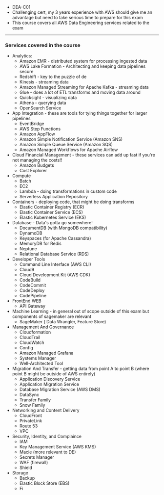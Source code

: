 - DEA-C01
- Challenging cert, my 3 years experience with AWS should give me an advantage but need to take serious time to prepare for this exam
- This course covers all AWS Data Engineering services related to the exam
---
### **Services covered in the course**
- Analytics:
	- Amazon EMR - distributed system for processing ingested data 
	- AWS Lake Formation - Architecting and keeping data pipelines secure
	- Redshift - key to the puzzle of de
	- Kinesis - streaming data
	- Amazon Managed Streaming for Apache Kafka - streaming data
	- Glue - does a lot of ETL transforms and moving data around
	- Quicksight - visualizing data
	- Athena - querying data
	- OpenSearch Service
- App Integration - these are tools for tying things together for larger pipelines
	- EventBridge
	- AWS Step Functions
	- Amazon AppFlow
	- Amazon Simple Notification Service (Amazon SNS)
	- Amazon Simple Queue Service (Amazon SQS)
	- Amazon Managed Workflows for Apache Airflow
- Cloud Financial Management - these services can add up fast if you're not managing the costs!!
	- Amazon Budgets
	- Cost Explorer
- Compute 
	- Batch
	- EC2
	- Lambda - doing transformations in custom code
	- Serverless Application Repository
- Containers - deploying code, that might be doing transforms
	- Elastic Container Registry (ECR)
	- Elastic Container Service (ECS)
	- Elastic Kubernetes Service (EKS)
- Database - Data's gotta go somewhere!
	- DocumentDB (with MongoDB compatibility)
	- DynamoDB
	- Keyspaces (for Apache Cassandra)
	- MemoryDB for Redis
	- Neptune
	- Relational Database Service (RDS)
- Developer Tools
	- Command Line Interface (AWS CLI)
	- Cloud9
	- Cloud Development Kit (AWS CDK)
	- CodeBuild
	- CodeCommit
	- CodeDeploy
	- CodePipeline
- FrontEnd WEB
	- API Gateway
- Machine Learning - in general out of scope outside of this exam but components of sagemaker are relevant
	- SageMaker ( Data Wrangler, Feature Store)
- Management And Governance
	- Cloudformation
	- CloudTrail
	- CloudWatch
	- Config
	- Amazon Managed Grafana
	- Systems Manager
	- Well-Architected Tool
- Migration And Transfer - getting data from point A to point B (where point B might be outside of AWS entirely)
	- Application Discovery Service
	- Application Migration Service
	- Database Migration Service (AWS DMS)
	- DataSync
	- Transfer Family
	- Snow Family
- Networking and Content Delivery
	- CloudFront
	- PrivateLink
	- Route 53
	- VPC
- Security, Identity, and Complaince
	- IAM
	- Key Management Service (AWS KMS)
	- Macie (more relevant to DE)
	- Secrets Manager
	- WAF (firewall)
	- Shield
- Storage
	- Backup
	- Elastic Block Store (EBS)
	- Fi